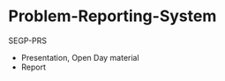 # Problem-Reporting-System
SEGP-PRS

<ul>
  <li>Presentation, Open Day material</li>
  <li>Report</li>
</ul>
